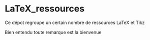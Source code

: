 # LaTeX_ressources

Ce dépot regroupe un certain nombre de ressources LaTeX et Tikz

Bien entendu toute remarque est la bienvenue



